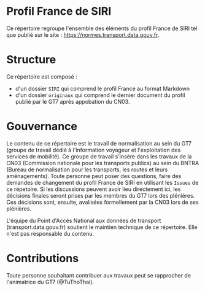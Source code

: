 # Profil France de SIRI

Ce répertoire regroupe l'ensemble des éléments du profil France de SIRI tel que publié sur le site : https://normes.transport.data.gouv.fr.

# Structure

Ce répertoire est composé :
- d'un dossier `SIRI` qui comprend le profil France au format Markdown
- d'un dossier `originaux` qui comprend le dernier document du profil publié par le GT7 après appobation du CN03.

# Gouvernance

Le contenu de ce répertoire est le travail de normalisation au sein du GT7 (groupe de travail dédié à l'information voyageur et l'exploitation des services de mobilité). Ce groupe de travail s'insère dans les travaux de la CN03 (Commission nationale pour les transports publics) au sein du BNTRA (Bureau de normalisation pour les transports, les routes et leurs aménagements).
Toute personne peut poser des questions, faire des demandes de changement du profil France de SIRI en utilisant les `Issues` de ce répetoire. Si les discussions peuvent avoir lieu directement ici, les décisions finales seront prises par les membres du GT7 lors des plénières. Ces décisions sont, ensuite, avalisées formellement par la CN03 lors de ses plénières.

L'équipe du Point d'Accès National aux données de transport (transport.data.gouv.fr) soutient le maintien technique de ce répertoire. Elle n'est pas responsable du contenu.

# Contributions

Toute personne souhaitant contribuer aux travaux peut se rapprocher de l'animatrice du GT7 (@TuThoThai).

